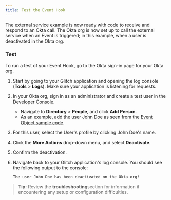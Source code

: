 ```yaml
---
title: Test the Event Hook
---
```

The external service example is now ready with code to receive and respond to an Okta call. The Okta org is now set up to call the external service when an Event is triggered; in this example, when a user is deactivated in the Okta org.

### Test
To run a test of your Event Hook, go to the Okta sign-in page for your Okta org.

1. Start by going to your Glitch application and opening the log console (**Tools** > **Logs**). Make sure your application is listening for requests.
2. In your Okta org, sign in as an administrator and create a test user in the Developer Console.
    - Navigate to **Directory** > **People**, and click **Add Person**.
    - As an example, add the user John Doe as seen from the [Event Object sample code](/docs/guides/event-hook-implementation/event-object).
3. For this user, select the User's profile by clicking John Doe's name.
4. Click the **More Actions** drop-down menu, and select **Deactivate**.
5. Confirm the deactivation.
6. Navigate back to your Glitch application's log console. You should see the following output to the console:

    `The user John Doe has been deactivated on the Okta org!`

> **Tip:** Review the **troubleshooting**<!-- (docs/guides/overview-and-considerations/troubleshooting) -->section for information if encountering any setup or configuration difficulties.
